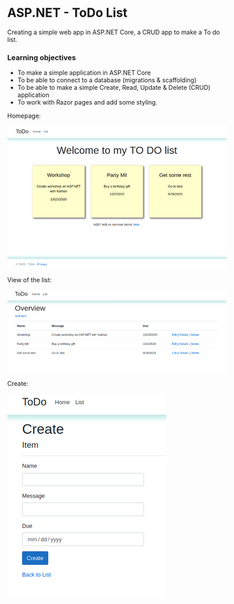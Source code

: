 # ASP.NET - ToDo List

Creating a simple web app in ASP.NET Core, a CRUD app to make a To do list.

### Learning objectives
  - To make a simple application in ASP.NET Core
  - To be able to connect to a database (migrations & scaffolding)
  - To be able to make a simple Create, Read, Update & Delete (CRUD) application
  - To work with Razor pages and add some styling.
  
Homepage:

![overview](ToDo/Assets/overview.png)

View of the list:  

![list](ToDo/Assets/list.png)

Create:

![create](ToDo/Assets/create.png)

